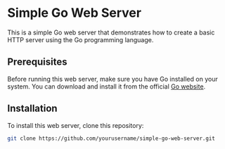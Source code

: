 # Simple Go Web Server

This is a simple Go web server that demonstrates how to create a basic HTTP server using the Go programming language.

## Prerequisites

Before running this web server, make sure you have Go installed on your system. You can download and install it from the official [Go website](https://golang.org/).

## Installation

To install this web server, clone this repository:
 
```bash
git clone https://github.com/yourusername/simple-go-web-server.git
```
